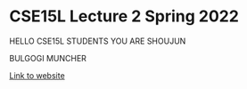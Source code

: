 # CSE15L Lecture 2 Spring 2022

HELLO CSE15L STUDENTS YOU ARE SHOUJUN

BULGOGI MUNCHER

[Link to website](https://google.com)


